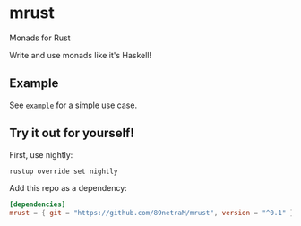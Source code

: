# mrust

Monads for Rust

Write and use monads like it's Haskell!

## Example

See [`example`](./example/src/main.rs) for a simple use case.

## Try it out for yourself!

First, use nightly:

```sh
rustup override set nightly
```

Add this repo as a dependency:

```toml
[dependencies]
mrust = { git = "https://github.com/89netraM/mrust", version = "^0.1" }
```
